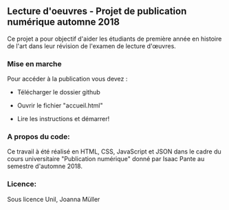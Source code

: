 ## Lecture d'oeuvres - Projet de publication numérique automne 2018

Ce projet a pour objectif d'aider les étudiants de première année en histoire de l'art dans leur révision de l'examen de lecture d'œuvres.

### Mise en marche

Pour accéder à la publication vous devez :

- Télécharger le dossier github

- Ouvrir le fichier "accueil.html"

- Lire les instructions et démarrer!

### A propos du code:

Ce travail à été réalisé en HTML, CSS, JavaScript et JSON dans le cadre du cours universitaire "Publication numérique" donné par Isaac Pante au semestre d'automne 2018. 

### Licence:

Sous licence Unil, Joanna Müller
